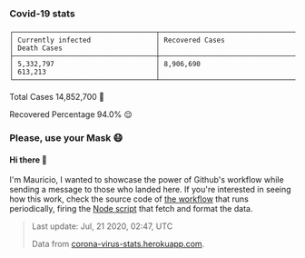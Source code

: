 
### Covid-19 stats

```
┌───────────────────────────────────┬───────────────────────────────────┬───────────────────────────────────┐
│ Currently infected                │ Recovered Cases                   │ Death Cases                       │
├───────────────────────────────────┼───────────────────────────────────┼───────────────────────────────────┤
│ 5,332,797                         │ 8,906,690                         │ 613,213                           │
└───────────────────────────────────┴───────────────────────────────────┴───────────────────────────────────┘
```

Total Cases 14,852,700 🦠

Recovered Percentage 94.0% 😌

### Please, use your Mask 😷

#### Hi there 👋
I'm Mauricio, I wanted to showcase the power of Github's workflow while sending a message to those who landed here.
If you're interested in seeing how this work, check the source code of [the workflow](https://github.com/mdottavio/mdottavio/blob/master/.github/workflows/updateReadme.yml) that runs periodically, firing
the [Node script](https://github.com/mdottavio/mdottavio/tree/covidstats) that fetch and format the data.

> Last update: Jul, 21 2020, 02:47, UTC
>
> Data from [corona-virus-stats.herokuapp.com](https://corona-virus-stats.herokuapp.com/api/v1/cases/general-stats).
